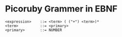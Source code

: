 # Picoruby Grammer in EBNF

```
<expression>    ::= <term> ( ("+") <term>)*
<term>          ::= <primary>
<primary>       ::= NUMBER
```
